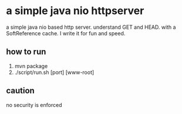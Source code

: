 a simple java nio httpserver
==================================

a simple java nio based http server. understand GET and HEAD.
with a SoftReference cache. I write it for fun and speed.

how to run
----------
1. mvn package
2. ./script/run.sh [port] [www-root]

caution
-------
no security is enforced
